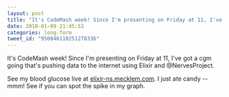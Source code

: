 ```yaml
---
layout: post
title: "It's CodeMash week! Since I'm presenting on Friday at 11, I've got a cgm going that's pushing dat..."
date: 2018-01-09 21:45:53
categories: long-form
tweet_id: "950846110251278336"
---
```


It's CodeMash week! Since I'm presenting on Friday at 11, I've got a cgm going that's pushing data to the internet using Elixir and @NervesProject. 

See my blood glucose live at [elixir-ns.mecklem.com](https://elixir-ns.mecklem.com/). I just ate candy -- mmm! See if you can spot the spike in my graph.


<!-- Original tweet: https://twitter.com/i/status/950846110251278336 -->
